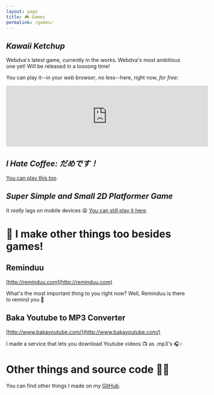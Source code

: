 ```yaml
---
layout: page
title: 🎮 Games
permalink: /games/
---
```


## *Kawaii Ketchup*

Webdva's latest game, currently in the works. Webdva's most ambitious one yet! Will be released in a loooong time!

You can play it--in your *web browser*, no less--here, right now, *for free*:

<iframe frameborder="0" src="https://itch.io/embed/193395" width="552" height="167"></iframe>

## *I Hate Coffee: だめです！*

[You can play this too](https://webdva.github.io/I-Hate-Coffee-/public_html/).

## *Super Simple and Small 2D Platformer Game*

It *really* lags on mobile devices 😩 [You can still play it here](https://webdva.github.io/Super-Simple-and-Small-2D-Platformer-Game/public_html/index.html).

# 📢 I make other things too besides games!

## Reminduu

[http://reminduu.com](http://reminduu.com)

What's the most important thing to you right now? Well, Reminduu is there to remind you 📓

## Baka Youtube to MP3 Converter

[http://www.bakayoutube.com/](http://www.bakayoutube.com/)

I made a service that lets you download Youtube videos 📺 as .mp3's 🎧🎶

# Other things and source code 👨‍💻

You can find other things I made on my [GitHub](https://github.com/webDva).